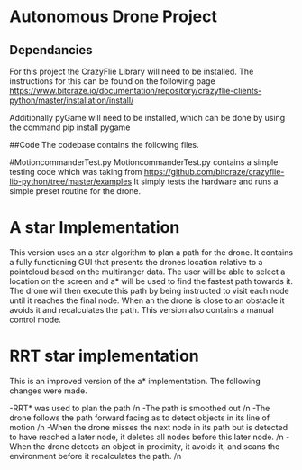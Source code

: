 # Autonomous Drone Project

## Dependancies
For this project the CrazyFlie Library will need to be installed. 
The instructions for this can be found on the following page https://www.bitcraze.io/documentation/repository/crazyflie-clients-python/master/installation/install/

Additionally pyGame will need to be installed, which can be done by using the command pip install pygame


##Code
The codebase contains the following files.

#MotioncommanderTest.py
MotioncommanderTest.py contains a simple testing code which was taking from https://github.com/bitcraze/crazyflie-lib-python/tree/master/examples
It simply tests the hardware and runs a simple preset routine for the drone.

# A star Implementation
This version uses an a star algorithm to plan a path for the drone. 
It contains a fully functioning GUI that presents the drones location relative to a pointcloud based on the multiranger data.
The user will be able to select a location on the screen and a* will be used to find the fastest path towards it.
The drone will then execute this path by being instructed to visit each node until it reaches the final node. 
When an the drone is close to an obstacle it avoids it and recalculates the path.
This version also contains a manual control mode.

# RRT star implementation

This is an improved version of the a* implementation. The following changes were made.

-RRT* was used to plan the path /n
-The path is smoothed out /n
-The drone follows the path forward facing as to detect objects in its line of motion /n
-When the drone misses the next node in its path but is detected to have reached a later node, 
it deletes all nodes before this later node. /n
-When the drone detects an object in proximity, it avoids it, 
and scans the environment before it recalculates the path. /n

